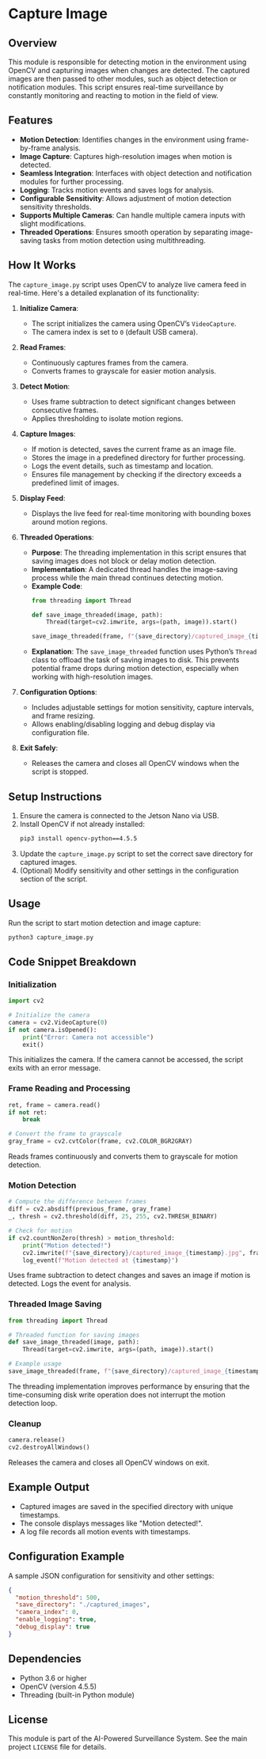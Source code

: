 # Capture Image

## Overview
This module is responsible for detecting motion in the environment using OpenCV and capturing images when changes are detected. The captured images are then passed to other modules, such as object detection or notification modules. This script ensures real-time surveillance by constantly monitoring and reacting to motion in the field of view.

## Features
- **Motion Detection**: Identifies changes in the environment using frame-by-frame analysis.
- **Image Capture**: Captures high-resolution images when motion is detected.
- **Seamless Integration**: Interfaces with object detection and notification modules for further processing.
- **Logging**: Tracks motion events and saves logs for analysis.
- **Configurable Sensitivity**: Allows adjustment of motion detection sensitivity thresholds.
- **Supports Multiple Cameras**: Can handle multiple camera inputs with slight modifications.
- **Threaded Operations**: Ensures smooth operation by separating image-saving tasks from motion detection using multithreading.

## How It Works
The `capture_image.py` script uses OpenCV to analyze live camera feed in real-time. Here's a detailed explanation of its functionality:

1. **Initialize Camera**:
   - The script initializes the camera using OpenCV’s `VideoCapture`.
   - The camera index is set to `0` (default USB camera).

2. **Read Frames**:
   - Continuously captures frames from the camera.
   - Converts frames to grayscale for easier motion analysis.

3. **Detect Motion**:
   - Uses frame subtraction to detect significant changes between consecutive frames.
   - Applies thresholding to isolate motion regions.

4. **Capture Images**:
   - If motion is detected, saves the current frame as an image file.
   - Stores the image in a predefined directory for further processing.
   - Logs the event details, such as timestamp and location.
   - Ensures file management by checking if the directory exceeds a predefined limit of images.

5. **Display Feed**:
   - Displays the live feed for real-time monitoring with bounding boxes around motion regions.

6. **Threaded Operations**:
   - **Purpose**: The threading implementation in this script ensures that saving images does not block or delay motion detection.
   - **Implementation**: A dedicated thread handles the image-saving process while the main thread continues detecting motion.
   - **Example Code**:
     ```python
     from threading import Thread

     def save_image_threaded(image, path):
         Thread(target=cv2.imwrite, args=(path, image)).start()

     save_image_threaded(frame, f"{save_directory}/captured_image_{timestamp}.jpg")
     ```
   - **Explanation**: The `save_image_threaded` function uses Python’s `Thread` class to offload the task of saving images to disk. This prevents potential frame drops during motion detection, especially when working with high-resolution images.

7. **Configuration Options**:
   - Includes adjustable settings for motion sensitivity, capture intervals, and frame resizing.
   - Allows enabling/disabling logging and debug display via configuration file.

8. **Exit Safely**:
   - Releases the camera and closes all OpenCV windows when the script is stopped.

## Setup Instructions
1. Ensure the camera is connected to the Jetson Nano via USB.
2. Install OpenCV if not already installed:
   ```bash
   pip3 install opencv-python==4.5.5
   ```
3. Update the `capture_image.py` script to set the correct save directory for captured images.
4. (Optional) Modify sensitivity and other settings in the configuration section of the script.

## Usage
Run the script to start motion detection and image capture:
```bash
python3 capture_image.py
```

## Code Snippet Breakdown
### Initialization
```python
import cv2

# Initialize the camera
camera = cv2.VideoCapture(0)
if not camera.isOpened():
    print("Error: Camera not accessible")
    exit()
```
This initializes the camera. If the camera cannot be accessed, the script exits with an error message.

### Frame Reading and Processing
```python
ret, frame = camera.read()
if not ret:
    break

# Convert the frame to grayscale
gray_frame = cv2.cvtColor(frame, cv2.COLOR_BGR2GRAY)
```
Reads frames continuously and converts them to grayscale for motion detection.

### Motion Detection
```python
# Compute the difference between frames
diff = cv2.absdiff(previous_frame, gray_frame)
_, thresh = cv2.threshold(diff, 25, 255, cv2.THRESH_BINARY)

# Check for motion
if cv2.countNonZero(thresh) > motion_threshold:
    print("Motion detected!")
    cv2.imwrite(f"{save_directory}/captured_image_{timestamp}.jpg", frame)
    log_event(f"Motion detected at {timestamp}")
```
Uses frame subtraction to detect changes and saves an image if motion is detected. Logs the event for analysis.

### Threaded Image Saving
```python
from threading import Thread

# Threaded function for saving images
def save_image_threaded(image, path):
    Thread(target=cv2.imwrite, args=(path, image)).start()

# Example usage
save_image_threaded(frame, f"{save_directory}/captured_image_{timestamp}.jpg")
```
The threading implementation improves performance by ensuring that the time-consuming disk write operation does not interrupt the motion detection loop.

### Cleanup
```python
camera.release()
cv2.destroyAllWindows()
```
Releases the camera and closes all OpenCV windows on exit.

## Example Output
- Captured images are saved in the specified directory with unique timestamps.
- The console displays messages like "Motion detected!".
- A log file records all motion events with timestamps.

## Configuration Example
A sample JSON configuration for sensitivity and other settings:
```json
{
  "motion_threshold": 500,
  "save_directory": "./captured_images",
  "camera_index": 0,
  "enable_logging": true,
  "debug_display": true
}
```

## Dependencies
- Python 3.6 or higher
- OpenCV (version 4.5.5)
- Threading (built-in Python module)

## License
This module is part of the AI-Powered Surveillance System. See the main project `LICENSE` file for details.

